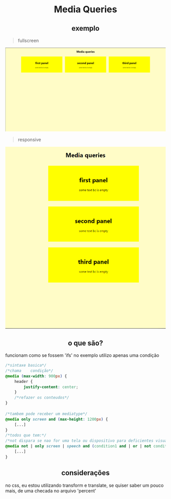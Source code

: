 <h1 align='center'>Media Queries</h1>

<h2 align='center'>
    exemplo
</h2>

>fullscreen
<img src='images/mediaQueryScreen.png'>

>responsive
<img src="./images/mediaQuery.png">

<h2 align='center'>
o que são?
</h2>

funcionam como se fossem 'ifs'
no exemplo utilizo apenas uma condição
```css
/*sintaxe basica*/
/*chama    condição*/
@media (max-width: 900px) {
    header {
        justify-content: center;
    }
    /*refazer os conteudos*/
}

/*tambem pode receber um mediatype*/
@media only screen and (max-height: 1200px) {
    [...]
}
/*todos que tem:*/
/*not dispara se nao for uma tela ou dispositivo para deficientes visuais*/
@media not | only screen | speech and (condition1 and | or | not condition2) {
    [...]
}
```

<h2 align='center'>
considerações
</h2>

no css, eu estou utilizando transform e translate, se quiser saber um pouco mais, de uma checada no arquivo 'percent'